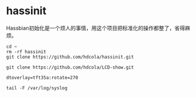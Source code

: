 # hassinit

Hassbian初始化是一个烦人的事情，用这个项目把标准化的操作都整了，省得麻烦。


```
cd ~
rm -rf hassinit
git clone https://github.com/hdcola/hassinit.git
```


```
git clone https://github.com/hdcola/LCD-show.git
```

```
dtoverlay=tft35a:rotate=270

tail -F /var/log/syslog
```
